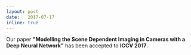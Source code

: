```yaml
---
layout: post
date:   2017-07-17
inline: true
---
```

Our paper **"Modelling the Scene Dependent Imaging in Cameras with a Deep Neural Network"** has been accepted to **ICCV 2017**.
